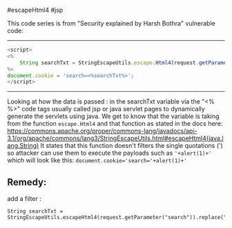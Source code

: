#escapeHtml4 #jsp

This code series is from "Security explained by Harsh Bothra"
vulnerable code:
***
```js
<script>
<%
	String searchTxt = StringEscapeUtils.escape.Html4(request.getParameter("Search"));
%>
document.cookie = 'search=<%searchTxt%>';
</script>

```
***

Looking at how the data is passed : in the searchTxt variable via the "<% %>" code tags usually called jsp or java servlet pages to dynamically generate the servlets using java. We get to know that the variable is taking from the function `escape.Html4` and that function as stated in the docs here:
https://commons.apache.org/proper/commons-lang/javadocs/api-3.1/org/apache/commons/lang3/StringEscapeUtils.html#escapeHtml4(java.lang.String)
It states that this function doesn't filters the single quotations (') so attacker can use them to execute the payloads such as `'+alert(1)+'`
which will look like this:
`document.cookie='search='+alert(1)+'`

## Remedy:
add a filter :
```
String searchTxt = StringEscapeUtils.escapeHtml4(request.getParameter("search")).replace("'","&#39;");
```

